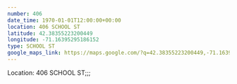 ```yaml
---
number: 406
date_time: 1970-01-01T12:00:00+00:00
location: 406 SCHOOL ST
latitude: 42.38355223200449
longitude: -71.16395295186152
type: SCHOOL ST
google_maps_link: https://maps.google.com/?q=42.38355223200449,-71.16395295186152
---
```


Location: 406 SCHOOL ST;;;
